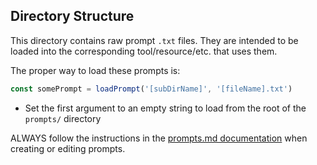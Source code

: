 ## Directory Structure
This directory contains raw prompt `.txt` files. They are intended to be loaded into the corresponding
tool/resource/etc. that uses them.

The proper way to load these prompts is:
```ts
const somePrompt = loadPrompt('[subDirName]', '[fileName].txt')
```
* Set the first argument to an empty string to load from the root of the `prompts/` directory

ALWAYS follow the instructions in the [prompts.md documentation](../docs/prompts.md) 
when creating or editing prompts.
